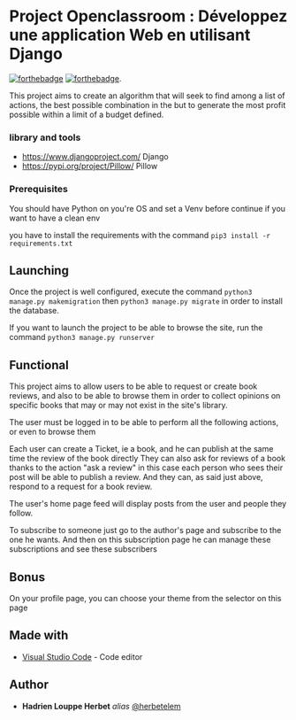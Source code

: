 # Project Openclassroom : Développez une application Web en utilisant Django
[![forthebadge](https://forthebadge.com/images/badges/made-with-python.svg)](http://forthebadge.com)  [![forthebadge](https://forthebadge.com/images/badges/built-by-developers.svg)](http://forthebadge.com).

This project aims to create an algorithm that will seek to find among a list of actions, the best possible combination in the but to generate the most profit possible within a limit of a budget defined.


### library and tools

- https://www.djangoproject.com/ Django
- https://pypi.org/project/Pillow/ Pillow


### Prerequisites

You should have Python on you're OS and set a Venv before continue if you want to have a clean env

you have to install the requirements with the command ``pip3 install -r requirements.txt``


## Launching

Once the project is well configured, execute the command ``python3 manage.py makemigration`` then ``python3 manage.py migrate`` in order to install the database.

If you want to launch the project to be able to browse the site, run the command ``python3 manage.py runserver``


## Functional

This project aims to allow users to be able to request or create book reviews, and also to be able to browse them in order to collect opinions on specific books that may or may not exist in the site's library.

The user must be logged in to be able to perform all the following actions, or even to browse them

Each user can create a Ticket, ie a book, and he can publish at the same time the review of the book directly
They can also ask for reviews of a book thanks to the action "ask a review" in this case each person who sees their post will be able to publish a review.
And they can, as said just above, respond to a request for a book review.

The user's home page feed will display posts from the user and people they follow.

To subscribe to someone just go to the author's page and subscribe to the one he wants.
And then on this subscription page he can manage these subscriptions and see these subscribers

## Bonus


On your profile page, you can choose your theme from the selector on this page

## Made with

* [Visual Studio Code](https://code.visualstudio.com/) - Code editor


## Author

* **Hadrien Louppe Herbet** _alias_ [@herbetelem](https://github.com/herbetelem)
